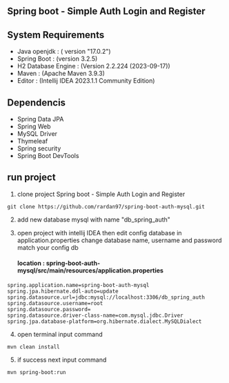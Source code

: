 ## Spring boot - Simple Auth Login and Register

## System Requirements
- Java openjdk : ( version "17.0.2")
- Spring Boot : (version 3.2.5)
- H2 Database Engine : (Version 2.2.224 (2023-09-17))
- Maven : (Apache Maven 3.9.3)
- Editor : (Intellij IDEA 2023.1.1 Community Edition)

## Dependencis

- Spring Data JPA
- Spring Web
- MySQL Driver
- Thymeleaf
- Spring security
- Spring Boot DevTools


## run project

1. clone project Spring boot - Simple Auth Login and Register
```
git clone https://github.com/rardan97/spring-boot-auth-mysql.git
```

2. add new database mysql with name "db_spring_auth"

3. open project with intellij IDEA then edit config database in application.properties change database name, username and password match your config db

   #### location : spring-boot-auth-mysql/src/main/resources/application.properties

```
spring.application.name=spring-boot-auth-mysql
spring.jpa.hibernate.ddl-auto=update
spring.datasource.url=jdbc:mysql://localhost:3306/db_spring_auth
spring.datasource.username=root
spring.datasource.password=
spring.datasource.driver-class-name=com.mysql.jdbc.Driver
spring.jpa.database-platform=org.hibernate.dialect.MySQLDialect

```

4. open terminal input command
```
mvn clean install 
```
5. if success next input command
```
mvn spring-boot:run
```